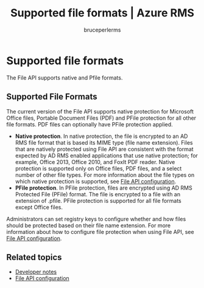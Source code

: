 ﻿---
# required metadata

title: Supported file formats | Azure RMS
description: The current version of the File API supports native protection for MS Office files, PDF and PFile protection for all other file formats.
keywords:
author: bruceperlerms
manager: mbaldwin
ms.date: 09/25/2016
ms.topic: article
ms.prod:
ms.service: rights-management
ms.technology: techgroup-identity
ms.assetid: EC831494-7F2C-4C70-9063-B02CDDEA14EE
# optional metadata

#ROBOTS:
audience: developer
#ms.devlang:
ms.reviewer: shubhamp
ms.suite: ems
#ms.tgt_pltfrm:
#ms.custom:

---

# Supported file formats

The File API supports native and Pfile formats.

## Supported File Formats

The current version of the File API supports native protection for Microsoft Office files, Portable Document Files (PDF) and PFile protection for all other file formats. PDF files can optionally have PFile protection applied.

-   **Native protection**. In native protection, the file is encrypted to an AD RMS file format that is based its MIME type (file name extension). Files that are natively protected using File API are consistent with the format expected by AD RMS enabled applications that use native protection; for example, Office 2013, Office 2010, and FoxIt PDF reader. Native protection is supported only on Office files, PDF files, and a select number of other file types. For more information about the file types on which native protection is supported, see [File API configuration](file-api-configuration.md).
-   **PFile protection**. In PFile protection, files are encrypted using AD RMS Protected File (PFile) format. The file is encrypted to a file with an extension of .pfile. PFile protection is supported for all file formats except Office files.

Administrators can set registry keys to configure whether and how files should be protected based on their file name extension. For more information about how to configure file protection when using File API, see [File API configuration](file-api-configuration.md).

## Related topics

* [Developer notes](developer-notes.md)
* [File API configuration](file-api-configuration.md)
 

 
